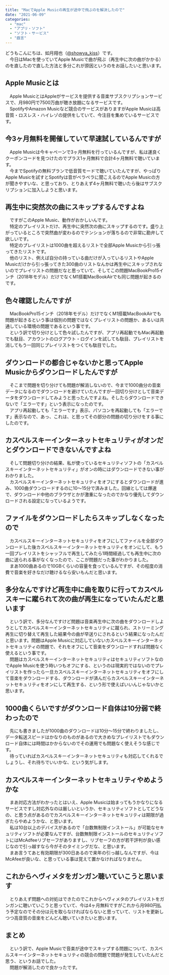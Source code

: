 ```yaml
---
title: "MacでApple Musicの再生が途中で飛ぶのを解決したので"
date: "2021-06-09"
categories: 
  - "mac"
  - "アプリ・ソフト"
  - "ソフト・サービス"
  - "戯言"
---
```


どうもこんにちは、如月翔也（[@showya\_kiss](http://twitter.com/showya_kiss)）です。  
　今日はMacを使っていてApple Musicで曲が飛ぶ（再生中に次の曲がかかる）のを直したので直した方法と多分これが原因というのをお話したいと思います。  

## Apple Musicとは

　Apple MusicとはAppleがサービスを提供する音楽サブスクリプションサービスで、月980円で7500万曲が聴き放題になるサービスです。  
　SpotifyやAmazon Musicなど競合のサービスがありますがApple Musicは高音質・ロスレス・ハイレゾの提供をしていて、今注目を集めているサービスです。  

## 今3ヶ月無料を開催していて早速試しているんですが

　Apple Musicは今キャペーンで3ヶ月無料を行っているんですが、私は運良くクーポンコードを見つけたのでプラス1ヶ月無料で合計4ヶ月無料で聴いています。  
　今までSpotifyの無料プランで低音質モードで聴いていたんですが、やっぱりApple Musicを試すとSpotifyは音がペラペラに聞こえるのでApple Musicの方が聞きやすいな、と思っており、とりあえず4ヶ月無料で聴いたら後はサブスクリプションに加入しようと思います。  

## 再生中に突然次の曲にスキップするんですよね

　ですがこのApple Music、動作がおかしいんです。  
　特定のプレイリストだけ、再生中に突然次の曲にスキップするのです。盛り上がっているところで突然曲が変わるのでテンションが落ちるので非常に勘弁して欲しいです。  
　特定のプレイリストは1000曲を超えるリストで全部Apple Musicから引っ張ってきたリストです。  
　他のリスト、例えば自分の持っている曲だけが入っているリストやApple Musicだけから引っ張ってきた300曲のリストなんかは再生中にスキップされないのでプレイリストの問題だなと思っていて、そしてこの問題MacBookPro15インチ（2018年モデル）だけでなくM1搭載MacBookAirでも同じ問題が起きるのです。  

## 色々確認したんですが

　MacBookPro15インチ（2018年モデル）だけでなくM1搭載MacBookAirでも問題が起きるという事は個別の問題ではなくプレイリストの問題か、あるいは共通している環境の問題であるという事です。  
　という訳で切り分けとして色々試したんですが、アプリ再起動でもMac再起動でも駄目、アカウントのログアウト・ログインを試しても駄目、プレイリストを消してもう一回同じプレイリストをつくても駄目でした。  

## ダウンロードの都合じゃないかと思ってApple Musicからダウンロードしたんですが

　そこまで問題を切り分けても問題が解消しないので、今まで1000曲分の音楽データになるのでダウンロードを避けていたんですが一回切り分けとして音楽データをダウンロードしてみようと思ったんですよね。そしたらダウンロードできないで「エラーです」という表示になったのです。  
　アプリ再起動しても「エラーです」表示、パソコンを再起動しても「エラーです」表示なので、あっ、これは、と思ってその部分の問題の切り分けをする事にしたのです。  

## カスペルスキーインターネットセキュリティがオンだとダウンロードできないんですよね

　そして問題切り分けの結果、私が使っているセキュリティソフトの「カスペルスキーインターネットセキュリティ」がオンの時にはダウンロードできない事がわかりました。  
　カスペルスキーインターネットセキュリティをオフにするとダウンロードが進み、1000曲ダウンロードするのに10〜15分で済みました。回線としては爆速で、ダウンロード中他のブラウザとかが激重になったのでかなり優先してダウンロードされる設定になっているようです。  

## ファイルをダウンロードしたらスキップしなくなったので

　カスペルスキーインターネットセキュリティをオフにしてファイルを全部ダウンロードした後カスペルスキーインターネットセキュリティをオンにして、もう一回プレイリストをシャッフルで再生してみたら1時間経過しても再生中に次の曲に送られる事がなくなったので、ここが問題だった事がわかりました。  
　まあ1000曲あるので10GBくらいの容量を食っているんですが、その程度の消費で音楽を好きなだけ聴けるなら安いもんだと思います。  

## 多分なんですけど再生中に曲を取りに行ってカスペルスキーに蹴られて次の曲が再生になっていたんだと思います

　という訳で、多分なんですけど問題は音楽再生中に次の曲をダウンロードしようとしてカスペルスキーインターネットセキュリティに蹴られ、ストリーミング再生に切り替えて再生した結果今の曲が早送りにされるという結果になったんだと思います。問題はApple Musicに対応していないカスペルスキーインターネットセキュリティの問題で、それをオフにして音楽をダウンロードすれば問題なく使えるという事です。  
　問題はカスペルスキーインターネットセキュリティはセキュリティソフトなのでApple Musicを使う時いつもオフにする、というのは現実的ではないのでプレイリストを作ったら一旦カスペルスキーインターネットセキュリティをオフにして音楽をダウンロードする、ダウンロードが済んだらカスペルスキーインターネットセキュリティをオンにして再生する、という形で使えばいいんじゃないかと思います。  

## 1000曲くらいですがダウンロード自体は10分弱で終わったので

　先にも書きましたが1000曲のダウンロードは10分〜15分で終わりましたし、データ転送スピードはかなりのものがあるので大きめなプレイリストでもダウンロード自体には時間はかからないのでその運用でも問題なく使えそうな感じです。  
　待っていればカスペルスキーインターネットセキュリティも対応してくれるでしょうし、それ待ちでいいかな、という気がします。  

## カスペルスキーインターネットセキュリティやめようかな

　まあ対応方法がわかったとはいえ、Apple Musicは始まってもうかなりになるサービスですし対応外なのは厳しいというか、セキュリティソフトとしてどうなの、と思う点があるのでカスペルスキーインターネットセキュリティは期限が過ぎたらやめようかな、と思います。  
　私は10台以上のデバイスがあるので「台数無制限インストール」が可能なセキュリティソフトが必要なんですが、台数無制限インストールのセキュリティソフトにはMcAdfeeリブセーフがありますし、リブセーフの方が若干評判が良い感じなので引っ越すなら今がそのタイミングだな、と思います。  
　まあ言うてあと有効期限が300日あるので来年の引っ越しなんですが、今はMcAfeeが良いな、と思っている事は覚えて置かなければなりません。  

## これからヘヴィメタをガンガン聴いていこうと思います

　とりあえず問題への対処はできたのでこれからヘヴィメタのプレイリストをガンガンに聴いていこうと思っていて、今は4ヶ月無料ですがこれから月980円払う予定なのでその分は元を取らなければならないと思っていて、リストを更新しつつ高音質の音楽をどんどん聴いていきたいと思います。  

## まとめ

　という訳で、Apple Musicで音楽が途中でスキップする問題について、カスペルスキーインターネットセキュリティの競合の問題で問題が発生していたんだと思う、というお話でした。  
　問題が解消したので良かったです。
